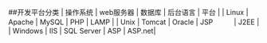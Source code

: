 ##开发平台分类
| 操作系统 | web服务器 | 数据库 | 后台语言 | 平台 |
| Linux    | Apache    | MySQL  | PHP      | LAMP |
| Unix     | Tomcat    | Oracle | JSP　　　| J2EE |
| Windows  | IIS       | SQL Server | ASP  | ASP.net|



